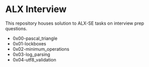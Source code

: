 # ALX Interview

This repository houses solution to ALX-SE tasks on interview prep questions.
- 0x00-pascal_triangle
- 0x01-lockboxes
- 0x02-minimum_operations
- 0x03-log_parsing
- 0x04-utf8_validation
